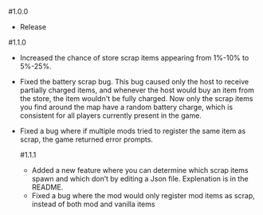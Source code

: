 #1.0.0
- Release

#1.1.0
- Increased the chance of store scrap items appearing from 1%-10% to 5%-25%.
- Fixed the battery scrap bug. This bug caused only the host to receive partially charged items, and whenever the host would buy an item from the store, the item wouldn't be fully charged.
     Now only the scrap items you find around the map have a random battery charge, which is consistent for all players currently present in the game.
- Fixed a bug where if multiple mods tried to register the same item as scrap, the game returned error prompts.

  #1.1.1
  - Added a new feature where you can determine which scrap items spawn and which don’t by editing a Json file. Explenation is in the README.
  - Fixed a bug where the mod would only register mod items as scrap, instead of both mod and vanilla items
